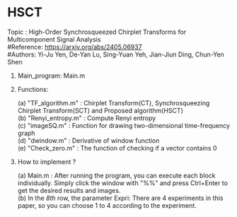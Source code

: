 # HSCT
Topic : High-Order Synchrosqueezed Chirplet Transforms for Multicomponent Signal Analysis  
#Reference: https://arxiv.org/abs/2405.06937  
#Authors: Yi-Ju Yen, De-Yan Lu, Sing-Yuan Yeh, Jian-Jiun Ding, Chun-Yen Shen  

1. Main_program: Main.m  

2. Functions:  

	(a) "TF_algorithm.m" : Chirplet Transform(CT), Synchrosqueezing Chirplet Transform(SCT) and Proposed algorithm(HSCT)  
	(b) "Renyi_entropy.m" : Compute Renyi entropy  
	(c) "imageSQ.m" : Function for drawing two-dimensional time-frequency graph  
	(d) "dwindow.m" : Derivative of window function  
	(e) "Check_zero.m" : The function of checking if a vector contains 0  

3. How to implement ?

	(a) Main.m : After running the program, you can execute each block individually. Simply click the window with "%%" and press Ctrl+Enter to get the desired results and images.  
	(b) In the _8th_ row, the parameter Expri: There are 4 experiments in this paper, so you can choose 1 to 4 according to the experiment.
